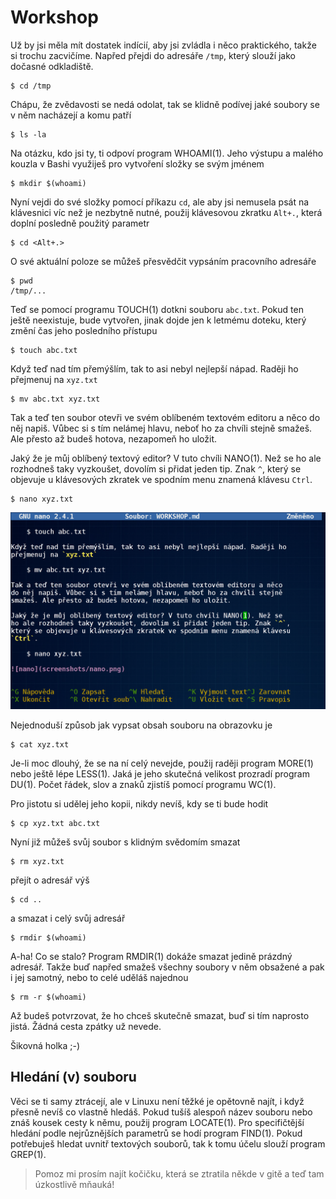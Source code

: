 # Workshop

Už by jsi měla mít dostatek indícií, aby jsi zvládla i něco 
praktického, takže si trochu zacvičíme. Napřed přejdi do adresáře 
`/tmp`, který slouží jako dočasné odkladiště.

	$ cd /tmp

Chápu, že zvědavosti se nedá odolat, tak se klidně podívej jaké soubory 
se v něm nacházejí a komu patří

	$ ls -la

Na otázku, kdo jsi ty, ti odpoví program WHOAMI(1). Jeho výstupu a 
malého kouzla v Bashi využiješ pro vytvoření složky se svým jménem

	$ mkdir $(whoami)

Nyní vejdi do své složky pomocí příkazu `cd`, ale aby jsi nemusela psát 
na klávesnici víc než je nezbytně nutné, použij klávesovou zkratku 
`Alt+.`, která doplní posledně použitý parametr

	$ cd <Alt+.>

O své aktuální poloze se můžeš přesvědčit vypsáním pracovního adresáře

	$ pwd
	/tmp/...

Teď se pomocí programu TOUCH(1) dotkni souboru `abc.txt`. Pokud ten 
ještě neexistuje, bude vytvořen, jinak dojde jen k letmému doteku, 
který změní čas jeho posledního přístupu

	$ touch abc.txt

Když teď nad tím přemýšlím, tak to asi nebyl nejlepší nápad. Raději ho 
přejmenuj na `xyz.txt`

	$ mv abc.txt xyz.txt

Tak a teď ten soubor otevři ve svém oblíbeném textovém editoru a něco 
do něj napiš. Vůbec si s tím nelámej hlavu, neboť ho za chvíli stejně 
smažeš. Ale přesto až budeš hotova, nezapomeň ho uložit.

Jaký že je můj oblíbený textový editor? V tuto chvíli NANO(1). Než se 
ho ale rozhodneš taky vyzkoušet, dovolím si přidat jeden tip. Znak `^`, 
který se objevuje u klávesových zkratek ve spodním menu znamená klávesu 
`Ctrl`.

	$ nano xyz.txt

![nano](screenshots/nano.png)

Nejednoduší způsob jak vypsat obsah souboru na obrazovku je <!-- kočička -->

	$ cat xyz.txt 

Je-li moc dlouhý, že se na ní celý nevejde, použij raději program 
MORE(1) nebo ještě lépe LESS(1). Jaká je jeho skutečná velikost 
prozradí program DU(1). Počet řádek, slov a znaků zjistíš pomocí 
programu WC(1).

Pro jistotu si udělej jeho kopii, nikdy nevíš, kdy se ti bude hodit

	$ cp xyz.txt abc.txt

Nyní již můžeš svůj soubor s klidným svědomím smazat

	$ rm xyz.txt

přejít o adresář výš

	$ cd ..

a smazat i celý svůj adresář

	$ rmdir $(whoami)

A-ha! Co se stalo? Program RMDIR(1) dokáže smazat jedině prázdný 
adresář. Takže buď napřed smažeš všechny soubory v něm obsažené a pak i 
jej samotný, nebo to celé uděláš najednou

	$ rm -r $(whoami)
	
Až budeš potvrzovat, že ho chceš skutečně smazat, buď si tím naprosto 
jistá. Žádná cesta zpátky už nevede.

Šikovná holka ;-)


## Hledání (v) souboru

Věci se ti samy ztrácejí, ale v Linuxu není těžké je opětovně najít, i 
když přesně nevíš co vlastně hledáš. Pokud tušíš alespoň název souboru 
nebo znáš kousek cesty k němu, použij program LOCATE(1). Pro 
specifičtější hledání podle nejrůznějších parametrů se hodí program 
FIND(1). Pokud potřebuješ hledat uvnitř textových souborů, tak k tomu 
účelu slouží program GREP(1).

> Pomoz mi prosím najít kočičku, která se ztratila někde v gitě 
> a teď tam úzkostlivě mňauká!
<!-- `grep -sh kočička .git*` -->
